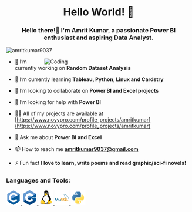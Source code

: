<h1 align="center">Hello World! 👋</h1>
<h3 align="center">Hello there!👋 I'm Amrit Kumar, a passionate Power BI enthusiast and aspiring Data Analyst.</h3>
<p align="left"> <img src="https://komarev.com/ghpvc/?username=amritkumar9037&label=Profile%20views&color=0e75b6&style=flat" alt="amritkumar9037" /> </p>

<img align="right" alt="Coding" width="400" src="https://i.imgur.com/6T0upqp.gif">

- 🔭 I’m currently working on **Random Dataset Analysis**

- 🌱 I’m currently learning **Tableau, Python, Linux and Cardstry**

- 👯 I’m looking to collaborate on **Power BI and Excel projects**

- 🤝 I’m looking for help with **Power BI**

- 👨‍💻 All of my projects are available at [https://www.novypro.com/profile_projects/amritkumar](https://www.novypro.com/profile_projects/amritkumar)

- 💬 Ask me about **Power BI and Excel**

- 📫 How to reach me **amritkumar9037@gmail.com**

- ⚡ Fun fact **I love to learn, write poems and read graphic/sci-fi novels!**


<h3 align="left">Languages and Tools:</h3>
<p align="left"> <a href="https://www.cprogramming.com/" target="_blank" rel="noreferrer"> <img src="https://raw.githubusercontent.com/devicons/devicon/master/icons/c/c-original.svg" alt="c" width="40" height="40"/> </a> <a href="https://www.w3schools.com/cpp/" target="_blank" rel="noreferrer"> <img src="https://raw.githubusercontent.com/devicons/devicon/master/icons/cplusplus/cplusplus-original.svg" alt="cplusplus" width="40" height="40"/> </a> <a href="https://www.linux.org/" target="_blank" rel="noreferrer"> <img src="https://raw.githubusercontent.com/devicons/devicon/master/icons/linux/linux-original.svg" alt="linux" width="40" height="40"/> </a> <a href="https://www.mysql.com/" target="_blank" rel="noreferrer"> <img src="https://raw.githubusercontent.com/devicons/devicon/master/icons/mysql/mysql-original-wordmark.svg" alt="mysql" width="40" height="40"/> </a> <a href="https://www.python.org" target="_blank" rel="noreferrer"> <img src="https://raw.githubusercontent.com/devicons/devicon/master/icons/python/python-original.svg" alt="python" width="40" height="40"/> </a> </p>
